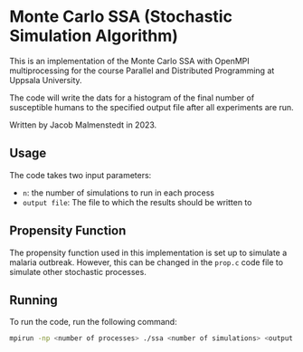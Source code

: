 # Monte Carlo SSA (Stochastic Simulation Algorithm)

This is an implementation of the Monte Carlo SSA with OpenMPI multiprocessing for the course Parallel and Distributed Programming at Uppsala University. 

The code will write the dats for a histogram of the final number of susceptible humans to the specified output file after all experiments are run.

Written by Jacob Malmenstedt in 2023. 

## Usage

The code takes two input parameters:

- `n`: the number of simulations to run in each process
- `output file`: The file to which the results should be written to

## Propensity Function

The propensity function used in this implementation is set up to simulate a malaria outbreak. However, this can be changed in the `prop.c` code file to simulate other stochastic processes.

## Running

To run the code, run the following command:

```bash
mpirun -np <number of processes> ./ssa <number of simulations> <output file>
```

